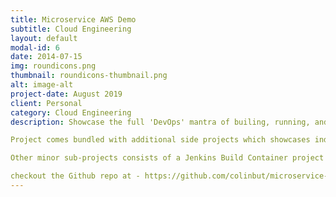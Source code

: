 ```yaml
---
title: Microservice AWS Demo
subtitle: Cloud Engineering
layout: default
modal-id: 6
date: 2014-07-15
img: roundicons.png
thumbnail: roundicons-thumbnail.png
alt: image-alt
project-date: August 2019
client: Personal
category: Cloud Engineering
description: Showcase the full 'DevOps' mantra of builing, running, and operating a microservice on the AWS cloud on various different Compute Services. Incl. on virtualized EC2 instances using non-containerized microservices, EC2 instances running Docker supporting microservices packaged in a Docker container, ECS running on EC2 compute services and also ECS Fargate. Moreover, microservices running inside Docker containers within EKS, AWS's managed Kubernetes service. Additionally, also demonstrates running microservies on more high level PAAS offerings such as Elastic Beanstalk. 

Project comes bundled with additional side projects which showcases individual aspect of the DevOps lifecycle and certain DevOps features. For example, sub-projects showcase the automation deployment of microservices to those various AWS compute services. Also, Terraform configuration on how to implement the Infrastructure as Code philosophy in the area of provisioning infrastructure repeatedly. 

Other minor sub-projects consists of a Jenkins Build Container project which gives a library of various different kind of "Build Containers" to use on Jenkins for this parent project. And, using Packer to build custom AWS AMIs for use in other related side sub-projects within this parent project.

checkout the Github repo at - https://github.com/colinbut/microservice-aws-demo.git
---
```

